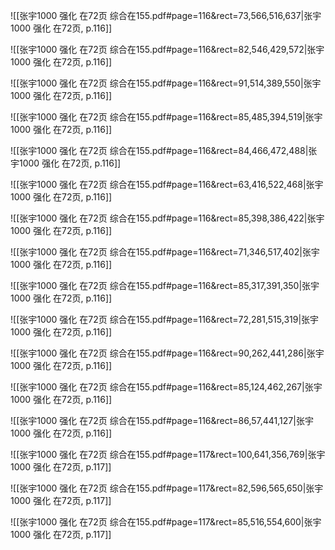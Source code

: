 ![[张宇1000 强化 在72页 综合在155.pdf#page=116&rect=73,566,516,637|张宇1000 强化 在72页, p.116]]



![[张宇1000 强化 在72页 综合在155.pdf#page=116&rect=82,546,429,572|张宇1000 强化 在72页, p.116]]



![[张宇1000 强化 在72页 综合在155.pdf#page=116&rect=91,514,389,550|张宇1000 强化 在72页, p.116]]



![[张宇1000 强化 在72页 综合在155.pdf#page=116&rect=85,485,394,519|张宇1000 强化 在72页, p.116]]



![[张宇1000 强化 在72页 综合在155.pdf#page=116&rect=84,466,472,488|张宇1000 强化 在72页, p.116]]



![[张宇1000 强化 在72页 综合在155.pdf#page=116&rect=63,416,522,468|张宇1000 强化 在72页, p.116]]



![[张宇1000 强化 在72页 综合在155.pdf#page=116&rect=85,398,386,422|张宇1000 强化 在72页, p.116]]



![[张宇1000 强化 在72页 综合在155.pdf#page=116&rect=71,346,517,402|张宇1000 强化 在72页, p.116]]



![[张宇1000 强化 在72页 综合在155.pdf#page=116&rect=85,317,391,350|张宇1000 强化 在72页, p.116]]



![[张宇1000 强化 在72页 综合在155.pdf#page=116&rect=72,281,515,319|张宇1000 强化 在72页, p.116]]



![[张宇1000 强化 在72页 综合在155.pdf#page=116&rect=90,262,441,286|张宇1000 强化 在72页, p.116]]



![[张宇1000 强化 在72页 综合在155.pdf#page=116&rect=85,124,462,267|张宇1000 强化 在72页, p.116]]



![[张宇1000 强化 在72页 综合在155.pdf#page=116&rect=86,57,441,127|张宇1000 强化 在72页, p.116]]



![[张宇1000 强化 在72页 综合在155.pdf#page=117&rect=100,641,356,769|张宇1000 强化 在72页, p.117]]



![[张宇1000 强化 在72页 综合在155.pdf#page=117&rect=82,596,565,650|张宇1000 强化 在72页, p.117]]



![[张宇1000 强化 在72页 综合在155.pdf#page=117&rect=85,516,554,600|张宇1000 强化 在72页, p.117]]



